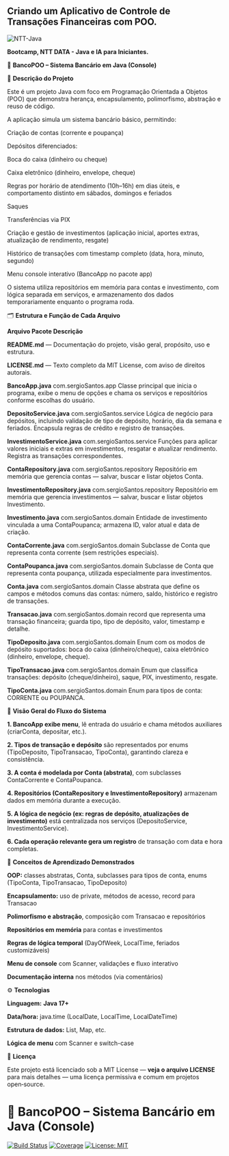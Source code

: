 ## Criando um Aplicativo de Controle de Transações Financeiras com POO.

![NTT-Java](https://github.com/user-attachments/assets/af4f7d76-2bff-4dc5-9bb7-74f8e79ff1c9)


**Bootcamp, NTT DATA - Java e IA para Iniciantes.**



🏦 **BancoPOO – Sistema Bancário em Java (Console)**

📌 **Descrição do Projeto**

Este é um projeto Java com foco em Programação Orientada a Objetos (POO) que demonstra herança, encapsulamento, polimorfismo, abstração e reuso de código.

A aplicação simula um sistema bancário básico, permitindo:

Criação de contas (corrente e poupança)

Depósitos diferenciados:

Boca do caixa (dinheiro ou cheque)

Caixa eletrônico (dinheiro, envelope, cheque)

Regras por horário de atendimento (10h–16h) em dias úteis, e comportamento distinto em sábados, domingos e feriados


Saques

Transferências via PIX

Criação e gestão de investimentos (aplicação inicial, aportes extras, atualização de rendimento, resgate)

Histórico de transações com timestamp completo (data, hora, minuto, segundo)

Menu console interativo (BancoApp no pacote app)


O sistema utiliza repositórios em memória para contas e investimento, com lógica separada em serviços, e armazenamento dos dados temporariamente enquanto o programa roda.




🗂️ **Estrutura e Função de Cada Arquivo**

**Arquivo	Pacote	Descrição**

**README.md**	—	Documentação do projeto, visão geral, propósito, uso e estrutura.

**LICENSE.md**	—	Texto completo da MIT License, com aviso de direitos autorais.

**BancoApp.java**	com.sergioSantos.app	Classe principal que inicia o programa, exibe o menu de opções e chama os serviços e repositórios conforme escolhas do usuário.

**DepositoService.java**	com.sergioSantos.service	Lógica de negócio para depósitos, incluindo validação de tipo de depósito, horário, dia da semana e feriados. Encapsula regras de crédito e registro de transações.

**InvestimentoService.java**	com.sergioSantos.service	Funções para aplicar valores iniciais e extras em investimentos, resgatar e atualizar rendimento. Registra as transações correspondentes.

**ContaRepository.java**	com.sergioSantos.repository	Repositório em memória que gerencia contas — salvar, buscar e listar objetos Conta.

**InvestimentoRepository.java**	com.sergioSantos.repository	Repositório em memória que gerencia investimentos — salvar, buscar e listar objetos Investimento.

**Investimento.java**	com.sergioSantos.domain	Entidade de investimento vinculada a uma ContaPoupanca; armazena ID, valor atual e data de criação.

**ContaCorrente.java**	com.sergioSantos.domain	Subclasse de Conta que representa conta corrente (sem restrições especiais).

**ContaPoupanca.java**	com.sergioSantos.domain	Subclasse de Conta que representa conta poupança, utilizada especialmente para investimentos.

**Conta.java**	com.sergioSantos.domain	Classe abstrata que define os campos e métodos comuns das contas: número, saldo, histórico e registro de transações.

**Transacao.java**	com.sergioSantos.domain	record que representa uma transação financeira; guarda tipo, tipo de depósito, valor, timestamp e detalhe.

**TipoDeposito.java**	com.sergioSantos.domain	Enum com os modos de depósito suportados: boca do caixa (dinheiro/cheque), caixa eletrônico (dinheiro, envelope, cheque).

**TipoTransacao.java**	com.sergioSantos.domain	Enum que classifica transações: depósito (cheque/dinheiro), saque, PIX, investimento, resgate.

**TipoConta.java**	com.sergioSantos.domain	Enum para tipos de conta: CORRENTE ou POUPANCA.




🚀 **Visão Geral do Fluxo do Sistema**

**1. BancoApp exibe menu**, lê entrada do usuário e chama métodos auxiliares (criarConta, depositar, etc.).


**2. Tipos de transação e depósito** são representados por enums (TipoDeposito, TipoTransacao, TipoConta), garantindo clareza e consistência.


**3. A conta é modelada por Conta (abstrata)**, com subclasses ContaCorrente e ContaPoupanca.


**4. Repositórios (ContaRepository e InvestimentoRepository)** armazenam dados em memória durante a execução.


**5. A lógica de negócio (ex: regras de depósito, atualizações de investimento)** está centralizada nos serviços (DepositoService, InvestimentoService).


**6. Cada operação relevante gera um registro** de transação com data e hora completas.



🧠 **Conceitos de Aprendizado Demonstrados**

**OOP:** classes abstratas, Conta, subclasses para tipos de conta, enums (TipoConta, TipoTransacao, TipoDeposito)

**Encapsulamento:** uso de private, métodos de acesso, record para Transacao

**Polimorfismo e abstração**, composição com Transacao e repositórios

**Repositórios em memória** para contas e investimentos

**Regras de lógica temporal** (DayOfWeek, LocalTime, feriados customizáveis)

**Menu de console** com Scanner, validações e fluxo interativo

**Documentação interna** nos métodos (via comentários) 



⚙️ **Tecnologias**

**Linguagem:** **Java 17+**

**Data/hora:** java.time (LocalDate, LocalTime, LocalDateTime)

**Estrutura de dados:** List, Map, etc.

**Lógica de menu** com Scanner e switch-case












📄 **Licença**

Este projeto está licenciado sob a MIT License — **veja o arquivo LICENSE** para mais detalhes — uma licença permissiva e comum em projetos open‑source.







# 🏦 BancoPOO – Sistema Bancário em Java (Console)

[![Build Status](https://github.com/Santosdevbjj/transacaoFinanceira/actions/workflows/ci.yml/badge.svg)](https://github.com/Santosdevbjj/transacaoFinanceira/actions)
[![Coverage](https://img.shields.io/badge/coverage-90%25-brightgreen.svg)]()
[![License: MIT](https://img.shields.io/badge/License-MIT-yellow.svg)]()


